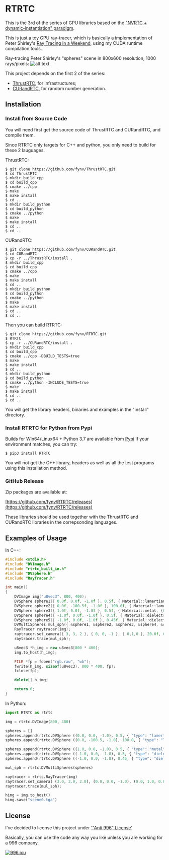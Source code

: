 # RTRTC

This is the 3rd of the series of GPU libraries based on the 
["NVRTC + dynamic-instantiation" paradigm](https://fynv.github.io/ProgrammingGPUAcrossTheLaunguageBoundaries.html).

This is just a toy GPU ray-tracer, which is basically a implementation of 
Peter Shirley's [Ray Tracing in a Weekend](https://github.com/petershirley/raytracinginoneweekend),
using my CUDA runtime compilation tools.

Ray-tracing Peter Shirley's "spheres" scene in 800x600 resolution, 1000 rays/pixels:
![alt text](docs/scene1_1000.tga)

This project depends on the first 2 of the series:

* [ThrustRTC](https://github.com/fynv/ThrustRTC), for infrastructures;
* [CURandRTC](https://github.com/fynv/CURandRTC), for random number generation.

## Installation

### Install from Source Code

You will need first get the source code of ThrustRTC and CURandRTC, and compile them.

Since RTRTC only targets for C++ and python, you only need to build for these 2 lauguages.

ThrustRTC:

```
$ git clone https://github.com/fynv/ThrustRTC.git
$ cd ThrustRTC
$ mkdir build_cpp
$ cd build_cpp
$ cmake ../cpp
$ make
$ make install
$ cd ..
$ mkdir build_python
$ cd build_python
$ cmake ../python
$ make
$ make install
$ cd ..
$ cd ..
```

CURandRTC:
```
$ git clone https://github.com/fynv/CURandRTC.git
$ cd CURandRTC
$ cp -r ../ThrustRTC/install .
$ mkdir build_cpp
$ cd build_cpp
$ cmake ../cpp
$ make
$ make install
$ cd ..
$ mkdir build_python
$ cd build_python
$ cmake ../python
$ make
$ make install
$ cd ..
$ cd ..
```

Then you can build RTRTC:
```
$ git clone https://github.com/fynv/RTRTC.git
$ RTRTC
$ cp -r ../CURandRTC/install .
$ mkdir build_cpp
$ cd build_cpp
$ cmake ../cpp -DBUILD_TESTS=true
$ make
$ make install
$ cd ..
$ mkdir build_python
$ cd build_python
$ cmake ../python -INCLUDE_TESTS=true
$ make
$ make install
$ cd ..
$ cd ..
```

You will get the library headers, binaries and examples in the "install" directory.


### Install RTRTC for Python from Pypi

Builds for Win64/Linux64 + Python 3.7 are available from [Pypi](https://pypi.org/project/RTRTC/)
If your environment matches, you can try:

```
$ pip3 install RTRTC
```
You will not get the C++ library, headers as well as all the test programs using this installation method.


### GitHub Release

Zip packages are available at:

[https://github.com/fynv/RTRTC/releases](https://github.com/fynv/RTRTC/releases)

These libraries should be used together with the ThrustRTC and CURandRTC libraries in the correpsonding languages.


## Examples of Usage

In C++:

```cpp
#include <stdio.h>
#include "DVImage.h"
#include "rtrtc_built_in.h"
#include "DVSphere.h"
#include "RayTracer.h"

int main()
{
	DVImage img("u8vec3", 800, 400);
	DVSphere sphere1({ 0.0f, 0.0f, -1.0f }, 0.5f, { Material::lamertian, {0.1f, 0.2f, 0.5f} });
	DVSphere sphere2({ 0.0f, -100.5f, -1.0f }, 100.0f, { Material::lamertian, {0.8f, 0.8f, 0.0f} });
	DVSphere sphere3({ 1.0f, 0.0f, -1.0f }, 0.5f, { Material::metal, {0.8f, 0.6f, 0.2f}, 0.3f });
	DVSphere sphere4({ -1.0f, 0.0f, -1.0f }, 0.5f, { Material::dielectric, {1.0f, 1.0f, 1.0f}, 0.0f, 1.5f });
	DVSphere sphere5({ -1.0f, 0.0f, -1.0f }, 0.45f, { Material::dielectric, {1.0f, 1.0f, 1.0f}, 0.0f, 1.0f/1.5f });
	DVMultiSpheres mul_sph({ &sphere1, &sphere2, &sphere3, &sphere4, &sphere5 });
	RayTracer raytracer(img);
	raytracer.set_camera({ 3, 3, 2 }, { 0, 0, -1 }, { 0,1,0 }, 20.0f, 0.5f, 5.2f);
	raytracer.trace(mul_sph);

	u8vec3 *h_img = new u8vec3[800 * 400];
	img.to_host(h_img);

	FILE *fp = fopen("rgb.raw", "wb");
	fwrite(h_img, sizeof(u8vec3), 800 * 400, fp);
	fclose(fp);

	delete[] h_img;

	return 0;
}
```

In Python:
```python
import RTRTC as rtrtc

img = rtrtc.DVImage(800, 400)

spheres = []
spheres.append(rtrtc.DVSphere ((0.0, 0.0, -1.0), 0.5, { "type": "lamertian", "color": (0.1, 0.2, 0.5) }))
spheres.append(rtrtc.DVSphere ((0.0, -100.5, -1.0), 100.0, { "type": "lamertian", "color": (0.8, 0.8, 0.0) }))

spheres.append(rtrtc.DVSphere ((1.0, 0.0, -1.0), 0.5, { "type": "metal", "color": (0.8, 0.6, 0.2), "fuzz": 0.3 }))
spheres.append(rtrtc.DVSphere ((-1.0, 0.0, -1.0), 0.5, { "type": "dielectric", "color": (1.0, 1.0, 1.0), "fuzz": 0.0, "ref_idx": 1.5 }))
spheres.append(rtrtc.DVSphere ((-1.0, 0.0, -1.0), 0.45, { "type": "dielectric", "color": (1.0, 1.0, 1.0), "fuzz": 0.0, "ref_idx": 1.0/1.5 }))

mul_sph = rtrtc.DVMultiSpheres(spheres)

raytracer = rtrtc.RayTracer(img)
raytracer.set_camera( (3.0, 3.0, 2.0), (0.0, 0.0, -1.0), (0.0, 1.0, 0.0), 20.0, 0.5, 5.2);
raytracer.trace(mul_sph);

himg = img.to_host()
himg.save("scene0.tga")

```

## License 

I've decided to license this project under ['"Anti 996" License'](https://github.com/996icu/996.ICU/blob/master/LICENSE)

Basically, you can use the code any way you like unless you are working for a 996 company.

[![996.icu](https://img.shields.io/badge/link-996.icu-red.svg)](https://996.icu)

